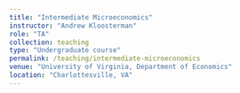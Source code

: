 ```yaml
---
title: "Intermediate Microeconomics"
instructor: "Andrew Kloosterman"
role: "TA"
collection: teaching
type: "Undergraduate course"
permalink: /teaching/intermediate-microeconomics
venue: "University of Virginia, Department of Economics"
location: "Charlottesville, VA"
---
```

